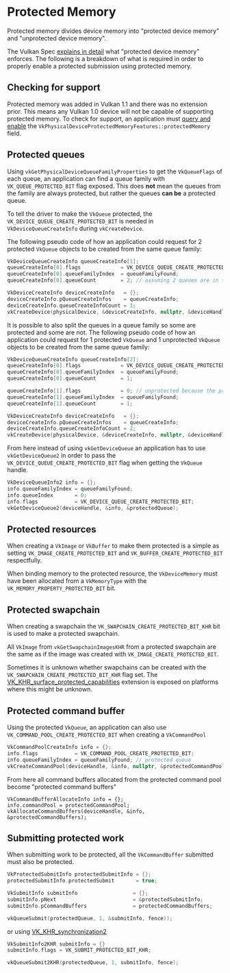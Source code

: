 # Protected Memory

Protected memory divides device memory into "protected device memory" and "unprotected device memory".

The Vulkan Spec [explains in detail](https://www.khronos.org/registry/vulkan/specs/1.2-extensions/html/vkspec.html#memory-protected-memory) what "protected device memory" enforces. The following is a breakdown of what is required in order to properly enable a protected submission using protected memory.

## Checking for support

Protected memory was added in Vulkan 1.1 and there was no extension prior. This means any Vulkan 1.0 device will not be capable of supporting protected memory. To check for support, an application must [query and enable](./enabling_features.md) the `VkPhysicalDeviceProtectedMemoryFeatures::protectedMemory` field.

## Protected queues

Using `vkGetPhysicalDeviceQueueFamilyProperties` to get the `VkQueueFlags` of each queue, an application can find a queue family with `VK_QUEUE_PROTECTED_BIT` flag exposed. This does **not** mean the queues from the family are always protected, but rather the queues **can be** a protected queue.

To tell the driver to make the `VkQueue` protected, the `VK_DEVICE_QUEUE_CREATE_PROTECTED_BIT` is needed in `VkDeviceQueueCreateInfo` during `vkCreateDevice`.

The following pseudo code of how an application could request for 2 protected `VkQueue` objects to be created from the same queue family:

```cpp
VkDeviceQueueCreateInfo queueCreateInfo[1];
queueCreateInfo[0].flags             = VK_DEVICE_QUEUE_CREATE_PROTECTED_BIT;
queueCreateInfo[0].queueFamilyIndex  = queueFamilyFound;
queueCreateInfo[0].queueCount        = 2; // assuming 2 queues are in the queue family

VkDeviceCreateInfo deviceCreateInfo   = {};
deviceCreateInfo.pQueueCreateInfos    = queueCreateInfo;
deviceCreateInfo.queueCreateInfoCount = 1;
vkCreateDevice(physicalDevice, &deviceCreateInfo, nullptr, &deviceHandle);
```

It is possible to also split the queues in a queue family so some are protected and some are not. The following pseudo code of how an application could request for 1 protected `VkQueue` and 1 unprotected `VkQueue` objects to be created from the same queue family:

```cpp
VkDeviceQueueCreateInfo queueCreateInfo[2];
queueCreateInfo[0].flags             = VK_DEVICE_QUEUE_CREATE_PROTECTED_BIT;
queueCreateInfo[0].queueFamilyIndex  = queueFamilyFound;
queueCreateInfo[0].queueCount        = 1;

queueCreateInfo[1].flags             = 0; // unprotected because the protected flag is not set
queueCreateInfo[1].queueFamilyIndex  = queueFamilyFound;
queueCreateInfo[1].queueCount        = 1;

VkDeviceCreateInfo deviceCreateInfo   = {};
deviceCreateInfo.pQueueCreateInfos    = queueCreateInfo;
deviceCreateInfo.queueCreateInfoCount = 2;
vkCreateDevice(physicalDevice, &deviceCreateInfo, nullptr, &deviceHandle);
```

From here instead of using `vkGetDeviceQueue` an application has to use `vkGetDeviceQueue2` in order to pass the `VK_DEVICE_QUEUE_CREATE_PROTECTED_BIT` flag when getting the `VkQueue` handle.

```cpp
VkDeviceQueueInfo2 info = {};
info.queueFamilyIndex = queueFamilyFound;
info.queueIndex       = 0;
info.flags            = VK_DEVICE_QUEUE_CREATE_PROTECTED_BIT;
vkGetDeviceQueue2(deviceHandle, &info, &protectedQueue);
```

## Protected resources

When creating a `VkImage` or `VkBuffer` to make them protected is a simple as setting `VK_IMAGE_CREATE_PROTECTED_BIT` and `VK_BUFFER_CREATE_PROTECTED_BIT` respectfully.

When binding memory to the protected resource, the `VkDeviceMemory` must have been allocated from a `VkMemoryType` with the `VK_MEMORY_PROPERTY_PROTECTED_BIT` bit.

## Protected swapchain

When creating a swapchain the `VK_SWAPCHAIN_CREATE_PROTECTED_BIT_KHR` bit is used to make a protected swapchain.

All `VkImage` from `vkGetSwapchainImagesKHR` from a protected swapchain are the same as if the image was created with `VK_IMAGE_CREATE_PROTECTED_BIT`.

Sometimes it is unknown whether swapchains can be created with the `VK_SWAPCHAIN_CREATE_PROTECTED_BIT_KHR` flag set. The [VK_KHR_surface_protected_capabilities](https://www.khronos.org/registry/vulkan/specs/1.2-extensions/man/html/VK_KHR_surface_protected_capabilities.html) extension is exposed on platforms where this might be unknown.

## Protected command buffer

Using the protected `VkQueue`, an application can also use `VK_COMMAND_POOL_CREATE_PROTECTED_BIT` when creating a `VkCommandPool`

```cpp
VkCommandPoolCreateInfo info = {};
info.flags            = VK_COMMAND_POOL_CREATE_PROTECTED_BIT;
info.queueFamilyIndex = queueFamilyFound; // protected queue
vkCreateCommandPool(deviceHandle, &info, nullptr, &protectedCommandPool));
```

From here all command buffers allocated from the protected command pool become "protected command buffers"

```
VkCommandBufferAllocateInfo info = {};
info.commandPool = protectedCommandPool;
vkAllocateCommandBuffers(deviceHandle, &info, &protectedCommandBuffers);
```

## Submitting protected work

When submitting work to be protected, all the `VkCommandBuffer` submitted must also be protected.

```cpp
VkProtectedSubmitInfo protectedSubmitInfo = {};
protectedSubmitInfo.protectedSubmit       = true;

VkSubmitInfo submitInfo                  = {};
submitInfo.pNext                         = &protectedSubmitInfo;
submitInfo.pCommandBuffers               = protectedCommandBuffers;

vkQueueSubmit(protectedQueue, 1, &submitInfo, fence));
```

or using [VK_KHR_synchronization2](./extensions/VK_KHR_synchronization2.md)

```cpp
VkSubmitInfo2KHR submitInfo = {}
submitInfo.flags = VK_SUBMIT_PROTECTED_BIT_KHR;

vkQueueSubmit2KHR(protectedQueue, 1, submitInfo, fence);
```
